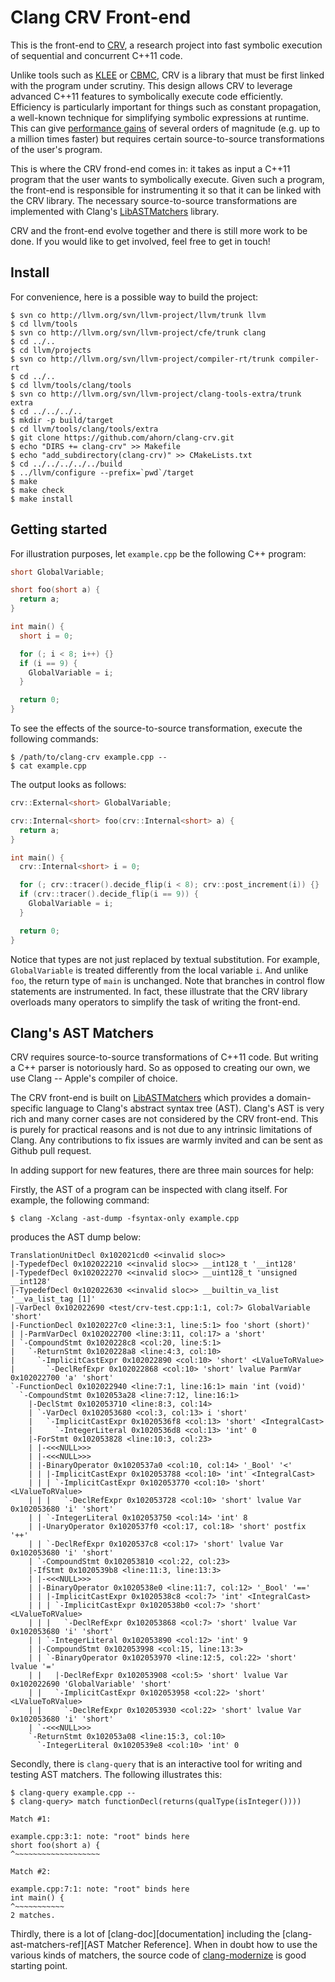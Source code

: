 # Clang CRV Front-end 

This is the front-end to [CRV][crv], a research project into fast
symbolic execution of sequential and concurrent C++11 code.

Unlike tools such as [KLEE][klee] or [CBMC][cbmc], CRV is a library that
must be first linked with the program under scrutiny. This design allows
CRV to leverage advanced C++11 features to symbolically execute code efficiently.
Efficiency is particularly important for things such as constant propagation,
a well-known technique for simplifying symbolic expressions at runtime. This
can give [performance gains][performance-tests] of several orders of magnitude
(e.g. up to a million times faster) but requires certain source-to-source
transformations of the user's program.

This is where the CRV frond-end comes in: it takes as input a C++11 program
that the user wants to symbolically execute. Given such a program, the
front-end is responsible for instrumenting it so that it can be linked with
the CRV library. The necessary source-to-source transformations are implemented
with Clang's [LibASTMatchers][clang-ast-matchers] library.

CRV and the front-end evolve together and there is still more work to be done.
If you would like to get involved, feel free to get in touch!

[crv]: https://github.com/ahorn/smt-kit#crv-symbolic-execution
[performance-tests]: https://github.com/ahorn/smt-kit/blob/master/test/crv_performance_test.cpp
[klee]: http://klee.github.io/klee/
[cbmc]: http://www.cprover.org/cbmc/

## Install

For convenience, here is a possible way to build the project:

    $ svn co http://llvm.org/svn/llvm-project/llvm/trunk llvm
    $ cd llvm/tools
    $ svn co http://llvm.org/svn/llvm-project/cfe/trunk clang
    $ cd ../..
    $ cd llvm/projects
    $ svn co http://llvm.org/svn/llvm-project/compiler-rt/trunk compiler-rt
    $ cd ../..
    $ cd llvm/tools/clang/tools
    $ svn co http://llvm.org/svn/llvm-project/clang-tools-extra/trunk extra
    $ cd ../../../..
    $ mkdir -p build/target
    $ cd llvm/tools/clang/tools/extra
    $ git clone https://github.com/ahorn/clang-crv.git
    $ echo "DIRS += clang-crv" >> Makefile
    $ echo "add_subdirectory(clang-crv)" >> CMakeLists.txt
    $ cd ../../../../../build
    $ ../llvm/configure --prefix=`pwd`/target
    $ make
    $ make check
    $ make install

## Getting started

For illustration purposes, let `example.cpp` be the following C++ program:

```C++
short GlobalVariable;

short foo(short a) {
  return a;
}

int main() {
  short i = 0;

  for (; i < 8; i++) {}
  if (i == 9) {
    GlobalVariable = i;
  }

  return 0;
}
```

To see the effects of the source-to-source transformation,
execute the following commands:

    $ /path/to/clang-crv example.cpp --
    $ cat example.cpp

The output looks as follows:

```C++
crv::External<short> GlobalVariable;

crv::Internal<short> foo(crv::Internal<short> a) {
  return a;
}

int main() {
  crv::Internal<short> i = 0;

  for (; crv::tracer().decide_flip(i < 8); crv::post_increment(i)) {}
  if (crv::tracer().decide_flip(i == 9)) {
    GlobalVariable = i;
  }

  return 0;
}
```

Notice that types are not just replaced by textual substitution.
For example, `GlobalVariable` is treated differently from the local
variable `i`. And unlike `foo`, the return type of `main` is unchanged.
Note that branches in control flow statements are instrumented. In fact,
these illustrate that the CRV library overloads many operators to simplify
the task of writing the front-end.

## Clang's AST Matchers

CRV requires source-to-source transformations of C++11 code. But writing a
C++ parser is notoriously hard. So as opposed to creating our own, we use
Clang -- Apple's compiler of choice.

The CRV front-end is built on [LibASTMatchers][clang-ast-matchers] which
provides a domain-specific language to Clang's abstract syntax tree (AST).
Clang's AST is very rich and many corner cases are not considered by the
CRV front-end. This is purely for practical reasons and is not due to any
intrinsic limitations of Clang. Any contributions to fix issues are warmly
invited and can be sent as Github pull request.

In adding support for new features, there are three main sources for help:

Firstly, the AST of a program can be inspected with clang itself. For example,
the following command:

    $ clang -Xclang -ast-dump -fsyntax-only example.cpp

produces the AST dump below:

```
TranslationUnitDecl 0x102021cd0 <<invalid sloc>>
|-TypedefDecl 0x102022210 <<invalid sloc>> __int128_t '__int128'
|-TypedefDecl 0x102022270 <<invalid sloc>> __uint128_t 'unsigned __int128'
|-TypedefDecl 0x102022630 <<invalid sloc>> __builtin_va_list '__va_list_tag [1]'
|-VarDecl 0x102022690 <test/crv-test.cpp:1:1, col:7> GlobalVariable 'short'
|-FunctionDecl 0x1020227c0 <line:3:1, line:5:1> foo 'short (short)'
| |-ParmVarDecl 0x102022700 <line:3:11, col:17> a 'short'
| `-CompoundStmt 0x1020228c8 <col:20, line:5:1>
|   `-ReturnStmt 0x1020228a8 <line:4:3, col:10>
|     `-ImplicitCastExpr 0x102022890 <col:10> 'short' <LValueToRValue>
|       `-DeclRefExpr 0x102022868 <col:10> 'short' lvalue ParmVar 0x102022700 'a' 'short'
`-FunctionDecl 0x102022940 <line:7:1, line:16:1> main 'int (void)'
  `-CompoundStmt 0x102053a28 <line:7:12, line:16:1>
    |-DeclStmt 0x102053710 <line:8:3, col:14>
    | `-VarDecl 0x102053680 <col:3, col:13> i 'short'
    |   `-ImplicitCastExpr 0x1020536f8 <col:13> 'short' <IntegralCast>
    |     `-IntegerLiteral 0x1020536d8 <col:13> 'int' 0
    |-ForStmt 0x102053828 <line:10:3, col:23>
    | |-<<<NULL>>>
    | |-<<<NULL>>>
    | |-BinaryOperator 0x1020537a0 <col:10, col:14> '_Bool' '<'
    | | |-ImplicitCastExpr 0x102053788 <col:10> 'int' <IntegralCast>
    | | | `-ImplicitCastExpr 0x102053770 <col:10> 'short' <LValueToRValue>
    | | |   `-DeclRefExpr 0x102053728 <col:10> 'short' lvalue Var 0x102053680 'i' 'short'
    | | `-IntegerLiteral 0x102053750 <col:14> 'int' 8
    | |-UnaryOperator 0x1020537f0 <col:17, col:18> 'short' postfix '++'
    | | `-DeclRefExpr 0x1020537c8 <col:17> 'short' lvalue Var 0x102053680 'i' 'short'
    | `-CompoundStmt 0x102053810 <col:22, col:23>
    |-IfStmt 0x1020539b8 <line:11:3, line:13:3>
    | |-<<<NULL>>>
    | |-BinaryOperator 0x1020538e0 <line:11:7, col:12> '_Bool' '=='
    | | |-ImplicitCastExpr 0x1020538c8 <col:7> 'int' <IntegralCast>
    | | | `-ImplicitCastExpr 0x1020538b0 <col:7> 'short' <LValueToRValue>
    | | |   `-DeclRefExpr 0x102053868 <col:7> 'short' lvalue Var 0x102053680 'i' 'short'
    | | `-IntegerLiteral 0x102053890 <col:12> 'int' 9
    | |-CompoundStmt 0x102053998 <col:15, line:13:3>
    | | `-BinaryOperator 0x102053970 <line:12:5, col:22> 'short' lvalue '='
    | |   |-DeclRefExpr 0x102053908 <col:5> 'short' lvalue Var 0x102022690 'GlobalVariable' 'short'
    | |   `-ImplicitCastExpr 0x102053958 <col:22> 'short' <LValueToRValue>
    | |     `-DeclRefExpr 0x102053930 <col:22> 'short' lvalue Var 0x102053680 'i' 'short'
    | `-<<<NULL>>>
    `-ReturnStmt 0x102053a08 <line:15:3, col:10>
      `-IntegerLiteral 0x1020539e8 <col:10> 'int' 0
```

Secondly, there is `clang-query` that is an interactive tool for
writing and testing AST matchers. The following illustrates this:

    $ clang-query example.cpp --
    $ clang-query> match functionDecl(returns(qualType(isInteger())))
    
    Match #1:

    example.cpp:3:1: note: "root" binds here
    short foo(short a) {
    ^~~~~~~~~~~~~~~~~~~~

    Match #2:

    example.cpp:7:1: note: "root" binds here
    int main() {
    ^~~~~~~~~~~~
    2 matches.

Thirdly, there is a lot of [clang-doc][documentation] including
the  [clang-ast-matchers-ref][AST Matcher Reference]. When in doubt
how to use the various kinds of matchers, the source code of
[clang-modernize][clang-modernize] is good starting point.

[clang-ast-matchers]: http://clang.llvm.org/docs/LibASTMatchers.html
[clang-ast-matchers-ref]: http://clang.llvm.org/docs/LibASTMatchersReference.html
[clang-doc]: http://clang.llvm.org/docs/
[clang-modernize]: http://clang.llvm.org/extra/clang-modernize.html
